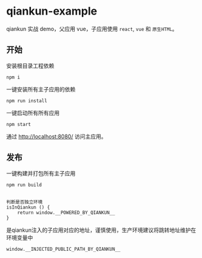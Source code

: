 # qiankun-example

qiankun 实战 demo，父应用 vue，子应用使用 `react`, `vue` 和 `原生HTML`。

## 开始

安装根目录工程依赖

```
npm i
```

一键安装所有主子应用的依赖

```
npm run install
```

一键启动所有所有应用

```
npm start
```

通过 [http://localhost:8080/](http://localhost:8080/) 访问主应用。

## 发布

一键构建并打包所有主子应用

```
npm run build
```

```

判断是否独立环境
isInQiankun () {
    return window.__POWERED_BY_QIANKUN__
}
```
是qiankun注入的子应用对应的地址，谨慎使用，生产环境建议将跳转地址维护在环境变量中
```
window.__INJECTED_PUBLIC_PATH_BY_QIANKUN__ 
```